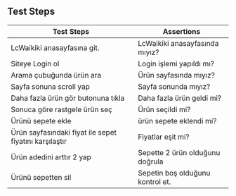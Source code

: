 ## Test Steps

|   Test Steps      |    Assertions     |
| ------------------| ------------------|
| LcWaikiki anasayfasına git.| LcWaikiki anasayfasında mıyız?|
| Siteye Login ol | Login işlemi yapıldı mı?|
| Arama çubuğunda ürün ara | Ürün sayfasında mıyız? |
| Sayfa sonuna scroll yap | Sayfa sonunda mıyız? |
| Daha fazla ürün gör butonuna tıkla | Daha fazla ürün geldi mi?|
| Sonuca göre rastgele ürün seç | Ürün seçildi mi? |
|Ürünü sepete ekle | ürün sepete eklendi mi? |
| Ürün sayfasındaki fiyat ile sepet fiyatını karşılaştır | Fiyatlar eşit mi? |
|Ürün adedini arttır 2 yap | Sepette 2 ürün olduğunu doğrula |
| Ürünü sepetten sil | Sepetin boş olduğunu kontrol et. |